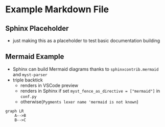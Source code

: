 # Example Markdown File

## Sphinx Placeholder
- just making this as a placeholder to test basic documentation building

## Mermaid Example
- Sphinx can build Mermaid diagrams thanks to `sphinxcontrib.mermaid` and `myst-parser`
- triple backtick
  - renders in VSCode preview
  - renders in Sphinx if set `myst_fence_as_directive = ["mermaid"]` in `conf.py`
  - otherwise(`Pygments lexer name 'mermaid is not known`)

```mermaid
graph LR
    A-->B
    B-->C
```